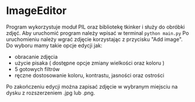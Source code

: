 # ImageEditor

Program wykorzystuje moduł PIL oraz bibliotekę tkinker i służy do obróbki zdjęć.
Aby uruchomić program należy wpisać w terminal `python main.py`
Po uruchomieniu należy wgrać zdjęcie korzystając z przycisku "Add image". Do wyboru mamy takie opcje edycji jak:
- obracanie zdjęcia
- użycie pisaka ( dostępne opcje zmiany wielkości oraz koloru )
- 5 gotowych filtrów
- ręczne dostosowanie koloru, kontrastu, jasności oraz ostrości

Po zakończeniu edycji można zapisać zdjęcie w wybranym miejsciu na dysku z rozszerzeniem .jpg lub .png.
